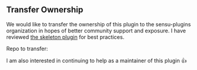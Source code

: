 <!--
Repo transfer is the most common reasons to open up issues on this repository. Please review this template if relevant or delete it and start fresh. Thanks 😄
-->

## Transfer Ownership

We would like to transfer the ownership of this plugin to the sensu-plugins organization in hopes of better community support and exposure. I have reviewed [the skeleton plugin](https://github.com/sensu-plugins/sensu-plugins-skel) for best practices.

<!-- add your repository link below -->
Repo to transfer:

<!-- keep this next line if true -->
I am also interested in continuing to help as a maintainer of this plugin 👍

<!--
Please keep this repository for cross repository discussions for bug reports, RFC, and feature requests. If they do not please open it against the specific repo.
-->
